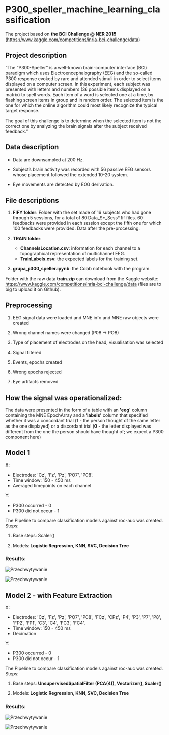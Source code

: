 # P300_speller_machine_learning_classification

The project based on **the BCI Challenge @ NER 2015** (https://www.kaggle.com/competitions/inria-bci-challenge/data)

## **Project description**

“The “P300-Speller” is a well-known brain-computer interface (BCI) paradigm which uses Electroencephalography (EEG) and the so-called P300 response evoked by rare and attended stimuli in order to select items displayed on a computer screen. In this experiment, each subject was presented with letters and numbers (36 possible items displayed on a matrix) to spell words. Each item of a word is selected one at a time, by flashing screen items in group and in random order. The selected item is the one for which the online algorithm could most likely recognize the typical target response. 

The goal of this challenge is to determine when the selected item is not the correct one by analyzing the brain signals after the subject received feedback.” 

## **Data description**

* Data are downsampled at 200 Hz.

* Subject’s brain activity was recorded with 56 passive EEG sensors whose placement followed the extended 10-20 system.

* Eye movements are detected by EOG derivation.

## **File descriptions**

1) **FIFY folder**: 
Folder with the set made of 16 subjects who had gone through 5 sessions, for a total of 80 Data_S*_Sess*.fif files. 60 feedbacks were provided in each session except the fifth one for which 100 feedbacks were provided. Data after the pre-processing.

2) **TRAIN folder**: 
     * **ChannelsLocation.csv**: information for each channel to a topographical representation of multichannel EEG.
     * **TrainLabels.csv**: the expected labels  for the training set.

3) **grupa_p300_speller.ipynb**: the Colab notebook with the program.

Folder with the raw data **train.zip** can download from the Kaggle website: https://www.kaggle.com/competitions/inria-bci-challenge/data (files are to big to upload it on Github).

## **Preprocessing** 

1. EEG signal data were loaded and MNE info and MNE raw objects were created 

2. Wrong channel names were changed (P08 -> PO8) 

3. Type of placement of electrodes on the head, visualisation was selected 

4. Signal filtered 

5. Events, epochs created 

6. Wrong epochs rejected 

7. Eye artifacts removed

## **How the signal was operationalized:** 

The data were presented in the form of a table with an **'eeg'** column containing the MNE EpochArray and a **'labels'** column that specified whether it was a concordant trial (**1** - the person thought of the same letter as the one displayed) or a discordant trial (**0** - the letter displayed was different from the one the person should have thought of; we expect a P300 component here)

## **Model 1**  

X: 

* Electrodes: 'Cz', 'Fz', 'Pz', 'PO7', 'PO8'. 
* Time window: 150 - 450 ms 
* Averaged timepoints on each channel 
 
Y:
* P300 occurred - 0 
* P300 did not occur - 1 

The Pipeline to compare classification models against roc-auc was created. Steps:

1. Base steps: Scaler()  

3. Models: **Logistic Regression, KNN, SVC, Decision Tree**

### Results:

![Przechwytywanie](https://user-images.githubusercontent.com/79842403/217223428-07870871-c63d-4f87-9980-cb44df10c615.PNG)

![Przechwytywanie](https://user-images.githubusercontent.com/79842403/217223567-baa375ce-8516-45f1-9102-a29855f60641.PNG)


## **Model 2 - with Feature Extraction**  

X: 

* Electrodes: 'Cz', 'Fz', 'Pz', 'PO7', 'PO8', 'FCz', 'CPz', 'P4', 'P3', 'P7', 'P8', 'FP2', 'FP1', 'C3', 'C4', 'FC3', 'FC4'. 
* Time window: 150 - 450 ms 
* Decimation  
 
Y:
* P300 occurred - 0 
* P300 did not occur - 1 

The Pipeline to compare classification models against roc-auc was created. Steps:

1. Base steps: **UnsupervisedSpatialFilter (PCA(4)), Vectorizer(), Scaler()** 

3. Models: **Logistic Regression, KNN, SVC, Decision Tree**

### Results:

![Przechwytywanie](https://user-images.githubusercontent.com/79842403/217223867-e3bb1ad4-0d8a-4724-b7d7-22efee88eb59.PNG)

![Przechwytywanie](https://user-images.githubusercontent.com/79842403/217224003-20757dad-6890-4a43-a692-f7d0d62575da.PNG)
